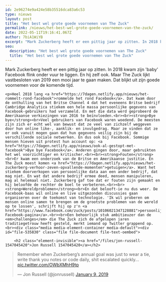```yaml
---
id: 2e96274e9a424e58b35516dca83a6c53
type: nieuws
layout: post
title: "Het best wel grote goede voornemen van The Zuck"
permalink: /nieuws/het-best-wel-grote-goede-voornemen-van-the-zuck/
date: 2022-05-11T19:16:41.067Z
author: 7biA1WiYB
excerpt: "Mark Zuckerberg heeft er een pittig jaar op zitten. In 2018 kwam zijn 'baby' Facebook flink onder vuur te liggen. En hij zelf ook. Maar The Zuck lijkt vastbesloten van 2019 een mooi jaar te gaan maken. Dat blijkt uit zijn goede voornemen voor de komende tijd.  "
seo:
  description: "Het best wel grote goede voornemen van The Zuck"
  title: "Het best wel grote goede voornemen van The Zuck"
---
```

Mark Zuckerberg heeft er een pittig jaar op zitten. In 2018 kwam zijn 'baby' Facebook flink onder vuur te liggen. En hij zelf ook. Maar The Zuck lijkt vastbesloten van 2019 een mooi jaar te gaan maken. Dat blijkt uit zijn goede voornemen voor de komende tijd.  

    <p>Heel 2018 lang <a href="https://7dagen.netlify.app/nieuws/het-rommelt-rond-facebook">rommelde het rond Facebook</a>. Dat kwam door de onthulling van het Britse Channel 4 dat het eveneens Britse bedrijf Cambridge Analytica stiekem een hele massa persoonlijke gegevens van Facebook-gebruikers had verzameld. En met die data werd geprobeerd de Amerikaanse verkiezingen van 2016 te beïnvloeden.<br><br><strong>Bye bye</strong><br>Veel gebruikers van Facebook waren woedend. De meesten zijn zich er echt wel van bewust dat ze veel van zichzelf weggeven door hun online like-, aanklik- en invulgedrag. Maar ze vinden dat ze er ook vanuit mogen gaan dat hun gegevens veilig zijn bij de verschillende sociale netwerken. En dus ook bij Facebook. Sommige mensen hieven uit protest hun account op: <a href="https://7dagen.netlify.app/nieuws/ook-al-gestopt-met-facebook">Bye bye Facebook</a>. Anderen gingen door, maar gebruikten het wel voorzichtiger en kritischer.<br><br><strong>Fouten</strong><br>Er kwam een onderzoek van de Britse en Amerikaanse justitie. En The Zuck moest komen <a href="https://7dagen.netlify.app/nieuws/het-zuckerberg-verhoor-zeven-opvallende-momenten">getuigen</a>. Want het stiekem doorverkopen van persoonlijke data aan een ander bedrijf, dat mag niet. En wat dat andere bedrijf ermee deed, mensen manipuleren, mag al helemaal niet. Zuckerberg gaf toe dat er fouten zijn gemaakt en hij beloofde de rechter de boel te verbeteren.<br><br><strong>Wereldproblemen</strong><br>En dat belooft-ie nu dus weer. De Facebook-baas wil online en live uitgezonden discussies gaan organiseren over de toekomst van technologie. 'Ik wil proberen om mensen online samen te brengen om de grootste problemen van de wereld op te lossen', schrijft hij op z'n <a href="https://www.facebook.com/zuck/posts/10106021347128881">persoonlijke Facebook-pagina</a>.<br><br>Een behoorlijk stuk ambitieuzer dan de <em>challenges</em> die The Zuck zich de afgelopen jaren traditiegetrouw heeft gesteld, merkt iemand op Twitter grappend op.<br><div class="media media-element-container media-default"><div id="file-535830" class="file file-document file-text-oembed">

        <h2 class="element-invisible"><a href="/files/jon-russell-1547045420">Jon Russell 1547045420</a></h2>
    
  
  <div class="content">
    
<blockquote class="twitter-tweet" data-width="550"><p lang="en" dir="ltr">Remember when Zuckerberg’s annual goal was just to wear a tie, write thank you notes or code daily, shit escalated quickly... <a href="https://t.co/OWbXMhH9tp">pic.twitter.com/OWbXMhH9tp</a></p>&mdash; Jon Russell (@jonrussell) <a href="https://twitter.com/jonrussell/status/1082848424989347841?ref_src=twsrc%5Etfw">January 9, 2019</a></blockquote>
<script async="" src="https://platform.twitter.com/widgets.js" charset="utf-8"></script>
  </div>

  
</div>
</div>  
